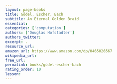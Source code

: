 ```yaml
---
layout: page-books
title: Gödel, Escher, Bach
subtitle: An Eternal Golden Braid
essential: 
categories: ['computation']
authors: ['Douglas Hofstadter']
authors_twitter: 
excerpt: .
resource_url: 
amazon_url: https://www.amazon.com/dp/0465026567
wikipedia_url: 
free_url: 
permalink: books/gödel-escher-bach
rating_order: 10
lesson: 
---
```

